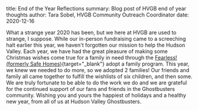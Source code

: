 title: End of the Year Reflections
summary: Blog post of HVGB end of year thoughts
author: Tara Sobel, HVGB Community Outreach Coordinator
date: 2020-12-16

What a strange year 2020 has been, but we here at HVGB are used to strange, I suppose. While our in-person fundraising came to a screeching halt earlier this year, we haven't forgotten our mission to help the Hudson Valley. Each year, we have had the great pleasure of making some Christmas wishes come true for a family in need through the [Fearless! (formerly Safe Homes)](https://fearlesshv.org/){target="_blank"} adopt a family program. This year, we knew we needed to do more, so we adopted 2 families! Our friends and family all came together to fulfill the wishlists of six children, and then some. We are truly fortunate to be able to do the work we do and we are grateful for the continued support of our fans and friends in the Ghostbusters community. Wishing you and yours the happiest of holidays and a healthy new year, from all of us at Hudson Valley Ghostbusters.

